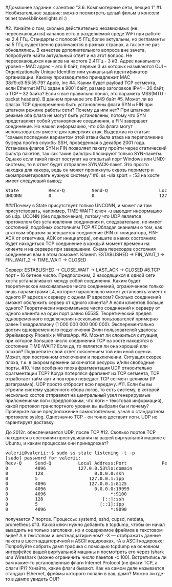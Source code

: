 #Домашнее задание к занятию "3.6. Компьютерные сети, лекция 1"
#1. Необязательное задание: можно посмотреть целый фильм в консоли telnet towel.blinkenlights.nl :)

#2. Узнайте о том, сколько действительно независимых (не пересекающихся) каналов есть в разделяемой среде WiFi при работе на 2.4 ГГц. Стандарты с полосой 5 ГГц более актуальны, но регламенты на 5 ГГц существенно различаются в разных странах, а так же не раз обновлялись. В качестве дополнительного вопроса вне зачета, попробуйте найти актуальный ответ и на этот вопрос.
Не пересекающихся каналов на частоте 2.4ГГц - 3
#3. Адрес канального уровня – MAC адрес – это 6 байт, первые 3 из которых называются OUI – Organizationally Unique Identifier или уникальный идентификатор организации. Какому производителю принадлежит MAC 38:f9:d3:55:55:79?
Apple, Inc
#4. Каким будет payload TCP сегмента, если Ethernet MTU задан в 9001 байт, размер заголовков IPv4 – 20 байт, а TCP – 32 байта?
Если я все правильно понял, это параметр MSS(MTU - packet headers). В данном примере это 8949 байт
#5. Может ли во флагах TCP одновременно быть установлены флаги SYN и FIN при штатном режиме работы сети? Почему да или нет?
При штатном режиме оба флага не могут быть установлены, потому что SYN представляет собой установление соединения, а FIN завершает соединение. Но нашел информацию, что оба флага могут использоваться вместе для хакерских атак. Выдержка из статьи: "самым последним вариантом этой атаки была атака на переполнение буфера против службы SSH, проведенная в декабре 2001 года. Установка флагов SYN и FIN позволяет пакету пройти через статический фильтр пакетов, так как такие фильтры блокируют только SYN-пакеты. Однако если такой пакет поступит на открытый порт Windows или UNIX-системы, то в ответ будет отправлен SYN/ACK-пакет. Это просто находка для хакера, ведь он может проникнуть сквозь периметр и скомпрометировать нужную систему."
#6. ss -ula sport = :53 на хосте имеет следующий вывод:
<pre>
State           Recv-Q          Send-Q                   Local Address:Port                     Peer Address:Port          Process
UNCONN          0               0                        127.0.0.53%lo:domain                        0.0.0.0:* </pre>
###Почему в State присутствует только UNCONN, и может ли там присутствовать, например, TIME-WAIT?
ключ -u выводит информацию об udp.  UCONN (без подключения), потому что UDP является протоколом без установления соединения и, следовательно, не имеет состояний, подобных состояниям TCP
#7.Обладая знаниями о том, как штатным образом завершается соединение (FIN от инициатора, FIN-ACK от ответчика, ACK от инициатора), опишите в каких состояниях будет находиться TCP соединение в каждый момент времени на клиенте и на сервере при завершении. Схема переходов состояния соединения вам в этом поможет.
Клиент: ESTABLISHED -> FIN_WAIT_1 -> FIN_WAIT_2 -> TIME_WAIT -> CLOSED

Сервер: ESTABLISHED -> CLOSE_WAIT -> LAST_ACK -> CLOSED
#8.TCP порт – 16 битное число. Предположим, 2 находящихся в одной сети хоста устанавливают между собой соединения. Каким будет теоретическое максимальное число соединений, ограниченное только лишь параметрами L4, которое параллельно может установить клиент с одного IP адреса к серверу с одним IP адресом? Сколько соединений сможет обслужить сервер от одного клиента? А если клиентов больше одного?
Теоретически максимальное число соединений к серверу от одного клиента на один порт равно 65535. Теоретический предел одновременного подключения нескольких пользователей примерно равен 1 квадриллиону (1 000 000 000 000 000). Эксперементально достич одновременного подключения 2млн пользователей удалось: Фреймворку Phoenix и WhatsApp.
#9. Может ли сложиться ситуация, при которой большое число соединений TCP на хосте находятся в состоянии TIME-WAIT? Если да, то является ли она хорошей или плохой? Подкрепите свой ответ пояснением той или иной оценки.
Может, при постоянном отключении и подключении. Ситуация скорее плоха, т.к. в скором времени закончатся ресурсы и/или свободные порты. 
#10. Чем особенно плоха фрагментация UDP относительно фрагментации TCP?
Когда потерялся фрагмент из TCP сегмента, TCP отработает тайм-аут и повторно передаст TCP сегмент целиком (IP датаграмма). UDP просто отбросит всю передачу.
#11. Если бы вы строили систему удаленного сбора логов, то есть систему, в которой несколько хостов отправяют на центральный узел генерируемые приложениями логи (предположим, что логи – текстовая информация), какой протокол транспортного уровня вы выбрали бы и почему? Проверьте ваше предположение самостоятельно, узнав о стандартном протоколе syslog.
Однозначно TCP - он точно доставит логи. UDP не гарантирует доставку. 

До 2012г. обеспечивается UDP, после TCP
#12. Сколько портов TCP находится в состоянии прослушивания на вашей виртуальной машине с Ubuntu, и каким процессам они принадлежат?
<pre>
valerii@valerii:~$ sudo ss state listening -t -p
[sudo] password for valerii: 
Recv-Q     Send-Q          Local Address:Port             Peer Address:Port     Process                                                                         
0          4096            127.0.0.53%lo:domain                0.0.0.0:*         users:(("systemd-resolve",pid=694,fd=13))                                      
0          128                   0.0.0.0:ssh                   0.0.0.0:*         users:(("sshd",pid=938,fd=3))                                                  
0          5                   127.0.0.1:ipp                   0.0.0.0:*         users:(("cupsd",pid=833,fd=7))                                                 
0          4096                127.0.0.1:8125                  0.0.0.0:*         users:(("netdata",pid=902,fd=46))                                              
0          4096                  0.0.0.0:19999                 0.0.0.0:*         users:(("netdata",pid=902,fd=4))                                               
0          4096                        *:9100                        *:*         users:(("prometheus-node",pid=755,fd=3))                                       
0          128                      [::]:ssh                      [::]:*         users:(("sshd",pid=938,fd=4))                                                  
0          5                       [::1]:ipp                      [::]:*         users:(("cupsd",pid=833,fd=6))                                                 
0          4096                        *:9090                        *:*         users:(("prometheus",pid=914,fd=8))                                            
</pre>
получается 7 портов. Процессы: systemd, sshd, cupsd, netdata, prometheus
#13. Какой ключ нужно добавить в tcpdump, чтобы он начал выводить не только заголовки, но и содержимое фреймов в текстовом виде? А в текстовом и шестнадцатиричном?
-X — отображать данные пакета в шестнадцатеричной и ASCII кодировках, -А в ASCII кодировке;
Попробуйте собрать дамп трафика с помощью tcpdump на основном интерфейсе вашей виртуальной машины и посмотреть его через tshark или Wireshark (можно ограничить число пакетов -c 100). Встретились ли вам какие-то установленные флаги Internet Protocol (не флаги TCP, а флаги IP)? Узнайте, какие флаги бывают. Как на самом деле называется стандарт Ethernet, фреймы которого попали в ваш дамп? Можно ли где-то в дампе увидеть OUI?

